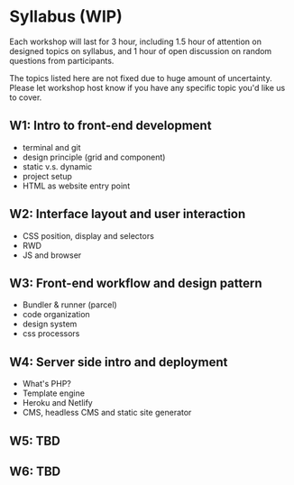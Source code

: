 # Syllabus (WIP)

Each workshop will last for 3 hour, including 1.5 hour of attention on designed topics on syllabus, and 1 hour of open discussion on random questions from participants.

The topics listed here are not fixed due to huge amount of uncertainty. Please let workshop host know if you have any specific topic you'd like us to cover.

## W1: Intro to front-end development

- terminal and git
- design principle (grid and component)
- static v.s. dynamic
- project setup
- HTML as website entry point

## W2: Interface layout and user interaction

- CSS position, display and selectors
- RWD
- JS and browser

## W3: Front-end workflow and design pattern

- Bundler & runner (parcel)
- code organization
- design system
- css processors

## W4: Server side intro and deployment

- What's PHP?
- Template engine
- Heroku and Netlify
- CMS, headless CMS and static site generator

## W5: TBD

## W6: TBD